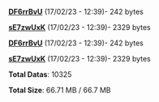 [**DF6rrBvU**](/data/DF6rrBvU.txt) (17/02/23 - 12:39)- 242 bytes

[**sE7zwUxK**](/data/sE7zwUxK.txt) (17/02/23 - 12:39)- 2329 bytes

[**DF6rrBvU**](/data/DF6rrBvU.txt) (17/02/23 - 12:39)- 242 bytes

[**sE7zwUxK**](/data/sE7zwUxK.txt) (17/02/23 - 12:39)- 2329 bytes

**Total Datas**: 10325

**Total Size**: 66.71 MB / 66.7 MB
